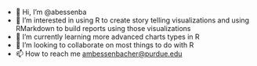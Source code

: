 - 👋 Hi, I’m @abessenba
- 👀 I’m interested in using R to create story telling visualizations and using RMarkdown to build reports using those visualizations
- 🌱 I’m currently learning more advanced charts types in R
- 💞️ I’m looking to collaborate on most things to do with R
- 📫 How to reach me ambessenbacher@purdue.edu

<!---
abessenba/abessenba is a ✨ special ✨ repository because its `README.md` (this file) appears on your GitHub profile.
You can click the Preview link to take a look at your changes.
--->
